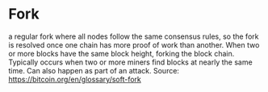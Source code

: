 # Fork

a regular fork where all nodes follow the same consensus rules, so the fork
is resolved once one chain has more proof of work than another. When two
or more blocks have the same block height, forking the block chain. Typically
occurs when two or more miners find blocks at nearly the same time. Can also
happen as part of an attack.
Source: https://bitcoin.org/en/glossary/soft-fork

